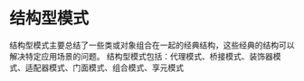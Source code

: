 # 结构型模式
结构型模式主要总结了一些类或对象组合在一起的经典结构，这些经典的结构可以解决特定应用场景的问题。
结构型模式包括：代理模式、桥接模式、装饰器模式、适配器模式、门面模式、组合模式、享元模式